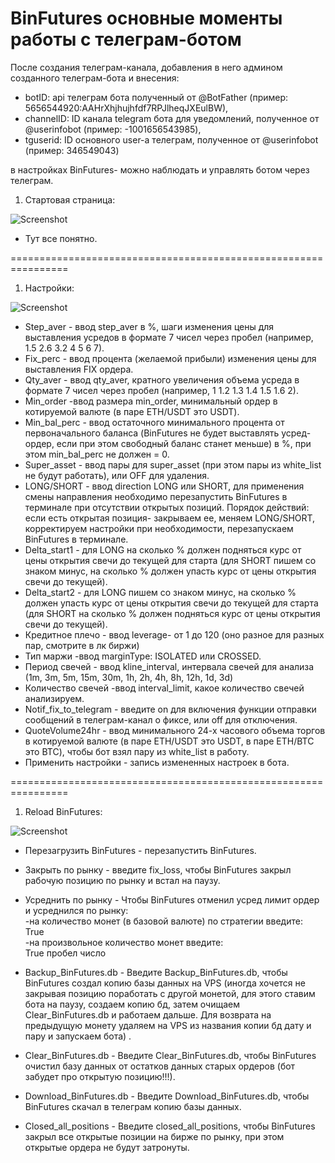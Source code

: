 # BinFutures основные моменты работы с телеграм-ботом

После создания телеграм-канала, добавления в него админом созданного телеграм-бота и внесения:
- botID: api телеграм бота полученный от @BotFather (пример: 5656544920:AAHrXhjhujhfdf7RPJlheqJXEulBW),
- channelID: ID канала telegram бота для уведомлений, полученное от @userinfobot (пример: -1001656543985),
- tguserid: ID основного user-a телеграм, полученное от @userinfobot (пример: 346549043)

в настройках BinFutures- можно наблюдать и управлять ботом через телеграм.

1. Стартовая страница:

![Screenshot](https://github.com/ebot732/BinFutures/blob/main/screenshots/StartBinFutures.png)

-  Тут все понятно.

================================================================
1. Настройки:

![Screenshot](https://github.com/ebot732/BinFutures/blob/main/screenshots/НастройкиBinFutures.png)

- Step_aver - ввод step_aver в %, шаги изменения цены для выставления усредов в формате 7 чисел через пробел (например, 1.5 2.6 3.2 4 5 6 7).  
- Fix_perc - ввод процента (желаемой прибыли) изменения цены для выставления FIX ордера.  
- Qty_aver - ввод qty_aver, кратного увеличения объема усреда в формате 7 чисел через пробел (например, 1 1.2 1.3 1.4 1.5 1.6 2).  
- Min_order -ввод размера min_order, минимальный ордер в котируемой валюте (в паре ETH/USDT это USDT).  
- Min_bal_perc - ввод остаточного минимального процента от первоначального баланса (BinFutures не будет выставлять усред-ордер, если при этом свободный баланс станет меньше) в %, при этом min_bal_perc не должен = 0.  
- Super_asset - ввод пары для super_asset (при этом пары из white_list не будут работать), или OFF для удаления.  
- LONG/SHORT - ввод direction LONG или SHORT, для применения смены направления необходимо перезапустить BinFutures в терминале при отсутствии открытых позиций. Порядок действий: если есть открытая позиция- закрываем ее, меняем LONG/SHORT, корректируем настройки при необходимости, перезапускаем BinFutures в терминале.  
- Delta_start1 - для LONG на сколько % должен подняться курс от цены открытия свечи до текущей для старта (для SHORT пишем со знаком минус, на сколько % должен упасть курс от цены открытия свечи до текущей).  
- Delta_start2 - для LONG пишем со знаком минус, на сколько % должен упасть курс от цены открытия свечи до текущей для старта (для SHORT на сколько % должен подняться курс от цены открытия свечи до текущей).  
- Кредитное плечо - ввод leverage- от 1 до 120 (оно разное для разных пар, смотрите в лк биржи)
- Тип маржи -ввод marginType: ISOLATED или CROSSED.  
- Период свечей - ввод kline_interval, интервала свечей для анализа (1m, 3m, 5m, 15m, 30m, 1h, 2h, 4h, 8h, 12h, 1d, 3d)
- Количество свечей -ввод interval_limit, какое количество свечей анализируем.  
- Notif_fix_to_telegram - введите on для включения функции отправки сообщений в телеграм-канал о фиксе, или off для отключения.  
- QuoteVolume24hr - ввод минимального 24-х часового объема торгов в котируемой валюте (в паре ETH/USDT это USDT, в паре ETH/BTC это BTC), чтобы бот взял пару из white_list в работу.  
- Применить настройки - запись измененных настроек в бота.  

================================================================
1. Reload BinFutures:

![Screenshot](https://github.com/ebot732/BinFutures/blob/main/screenshots/ReloadBinFutures.png)

- Перезагрузить BinFutures - перезапустить BinFutures.  
- Закрыть по рынку - введите fix_loss, чтобы BinFutures закрыл рабочую позицию по рынку и встал на паузу.  
- Усреднить по рынку - Чтобы BinFutures отменил усред лимит ордер и усреднился по рынку:  
-на количество монет (в базовой валюте) по стратегии введите:  
  True  
-на произвольное количество монет введите:  
  True пробел число
  
- Backup_BinFutures.db - Введите Backup_BinFutures.db, чтобы BinFutures создал копию базы данных на  VPS (иногда хочется не закрывая позицию поработать с другой монетой, для этого ставим бота на паузу, создаем копию бд, затем очищаем Clear_BinFutures.db и работаем дальше. Для возврата на предыдущую монету удаляем на VPS из названия копии бд дату и пару и запускаем бота) .  
- Clear_BinFutures.db - Введите Clear_BinFutures.db, чтобы BinFutures очистил базу данных от остатков данных старых ордеров (бот забудет про открытую позицию!!!).  
- Download_BinFutures.db - Введите Download_BinFutures.db, чтобы BinFutures скачал в телеграм копию базы данных.  
- Closed_all_positions - Введите closed_all_positions, чтобы BinFutures закрыл все открытые позиции на бирже по рынку, при этом открытые ордера не будут затронуты.  






